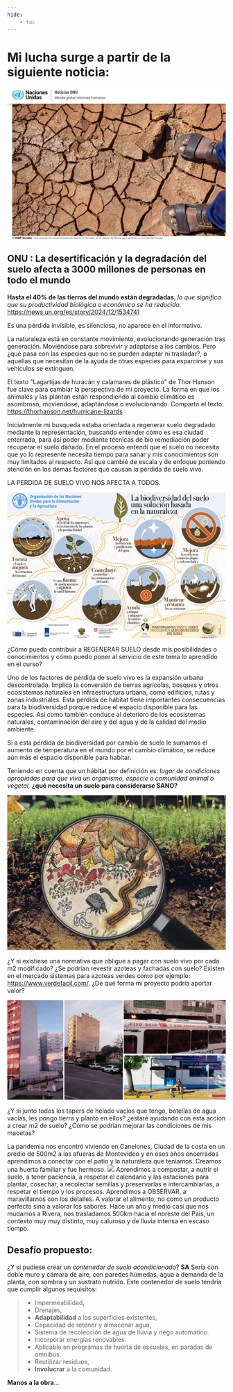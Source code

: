 ```yaml
---
hide:
    - toc
---
```

# Mi lucha surge a partir de la siguiente noticia:

![](../images/ProyectoIntegrador/suelodegradado.jpg )

## ONU : La desertificación y la degradación del suelo afecta a 3000 millones de personas en todo el mundo

**Hasta el 40% de las tierras del mundo están degradadas**, *lo que significa que su productividad biológica o económica se ha reducido.*
https://news.un.org/es/story/2024/12/1534741

Es una pérdida invisible, es silenciosa, no aparece en el informativo.

La naturaleza está en constante movimiento, evolucionando generación tras generación. Moviéndose para sobrevivir y adaptarse a los cambios. Pero ¿qué pasa con las especies que no se pueden adaptar ni trasladar?, o aquellas que necesitan de la ayuda de otras especies para esparcirse y sus vehículos se extinguen.

El texto "Lagartijas de huracán y calamares de plástico" de Thor Hanson fue clave para cambiar la perspectiva de mi proyecto. La forma en que los animales y las plantan están respondiendo al cambio climático es asombroso, moviendose, adaptándose o evolucionando. Comparto el texto:  https://thorhanson.net/hurricane-lizards 

Inicialmente mi busqueda estaba orientada a regenerar suelo degradado mediante la representación, buscando entender cómo es esa ciudad enterrada, para así poder mediante técnicas de bio remediación poder recuperar el suelo dañado. En el proceso entendí que el suelo no necesita que yo lo represente necesita tiempo para sanar y  mis conocimientos son muy limitados al respecto.  Así que cambié de escala y de enfoque poniendo atención en los demás factores que causan la pérdida de suelo vivo.

LA PERDIDA DE SUELO VIVO NOS AFECTA A TODOS.

![](../images/ProyectoIntegrador/biodiversidad.png)


 ¿Cómo puedo contribuir a REGENERAR SUELO desde mis posibilidades o conocimientos y cómo puedo poner al servicio de este tema lo aprendido en el curso?


Uno de los factores de pérdida de suelo vivo es la expansión urbana descontrolada. Implica la conversión de tierras agrícolas, bosques y otros ecosistemas naturales en infraestructura urbana, como edificios, rutas y zonas industriales. Esta pérdida de hábitat tiene importantes consecuencias para la biodiversidad porque reduce el espacio disponible para las especies. Así como también conduce al deterioro de los ecosistemas naturales, contaminación del aire y del agua y de la calidad del medio ambiente. 

Si a esta pérdida de biodiversidad por cambio de suelo le sumamos el aumento de temperatura en el mundo por el cambio climático, se reduce aún más el espacio disponible para habitar.  

Teniendo en cuenta que un hábitat por definición es: *lugar de condiciones apropiadas para que viva un organismo, especie o comunidad animal o vegetal,* **¿qué necesita un suelo para considerarse SANO?**

![](../images/ProyectoIntegrador/lupa.png)

¿Y si existiese una normativa que obligue a pagar con suelo vivo por cada m2 modificado? ¿Se podrían revestir azoteas y fachadas con suelo?  Existen en el mercado sistemas para azoteas verdes como por ejemplo: https://www.verdefacil.com/. ¿De qué forma mi proyecto podría aportar valor?

![](../images/ProyectoIntegrador/superficies.jpg)

¿Y si junto todos los tapers de helado vacíos que tengo, botellas de agua vacías,  les pongo tierra y planto en ellos? ¿estaré ayudando con esta acción a crear m2 de suelo? ¿Cómo se podrían mejorar las condiciones de mis macetas?

La pandemia nos encontró viviendo en Canelones, Ciudad de la costa en un predio de 500m2 a las afueras de Montevideo y en esos años encerrados aprendimos a conectar con el patio y la naturaleza que teniamos. Creamos una huerta familiar y fue hermoso.
![](../images/ProyectoIntegrador/pandemia.png)
Aprendimos a compostar, a nutrir el suelo, a tener paciencia, a respetar el calendario y las estaciones para plantar, cosechar, a recolectar semillas y preservarlas e intercambiarlas, a respetar el tiempo y los procesos. Aprendimos a OBSERVAR, a maravillarnos con los detalles. A valorar el alimento, no como un producto perfecto sino a valorar los sabores.
Hace un año y medio casi que nos mudamos a Rivera, nos trasladamos 500km hacia el noreste del Pais, un contexto muy muy distinto, muy caluroso y de lluvia intensa en escaso tiempo.

## Desafío propuesto:

¿Y si pudiese crear un *contenedor de suelo acondicionado*? **SA** Sería con doble muro y cámara de aire, con paredes húmedas, agua a demanda de la planta, con sombra y un sustrato nutrido. 
Este contenedor de suelo tendría que cumplir algunos requisitos:

> - Impermeabilidad,
> - Drenajes,
> - **Adaptabilidad** a las superficies existentes,
> - Capacidad de retener y almacenar agua,
> - Sistema de recolección de agua de lluvia y riego automático.
> - Incorporar energías renovables.
> - Aplicable en programas de huerta de escuelas, en paradas de omnibus. 
> - Reutilizar residuos, 
> - **Involucrar** a la comunidad.

**Manos a la obra**...

